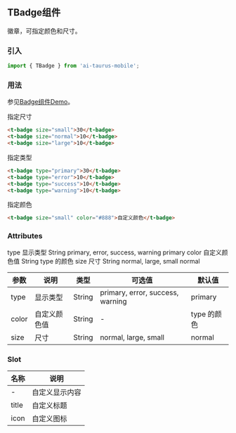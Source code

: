 ## TBadge组件

徽章，可指定颜色和尺寸。

### 引入

```js
import { TBadge } from 'ai-taurus-mobile';
```

### 用法

参见[Badge组件Demo][badge-demo]。

指定尺寸

```html
<t-badge size="small">30</t-badge>
<t-badge size="normal">10</t-badge>
<t-badge size="large">10</t-badge>
```

指定类型

```html
<t-badge type="primary">30</t-badge>
<t-badge type="error">10</t-badge>
<t-badge type="success">10</t-badge>
<t-badge type="warning">10</t-badge>
```

指定颜色

```html
<t-badge size="small" color="#888">自定义颜色</t-badge>
```

### Attributes

type	显示类型	String	primary, error, success, warning	primary
color	自定义颜色值	String		type 的颜色
size	尺寸	String	normal, large, small	normal

| 参数 | 说明 | 类型 | 可选值 | 默认值 |
| ---- | ---- | ---- | ---- | ---- |
| type | 显示类型 | String | primary, error, success, warning | primary |
| color | 自定义颜色值 | String | - | type 的颜色 |
| size | 尺寸 | String | normal, large, small | normal |

### Slot

| 名称 | 说明 |
| ------- | ---- |
| - | 自定义显示内容 |
| title | 自定义标题 |
| icon | 自定义图标 |


[badge-demo]: /static/mobile-demo/examples/index.html#/badge
